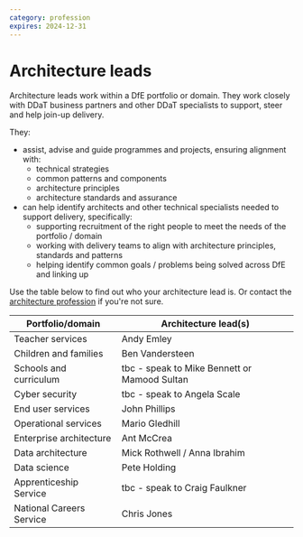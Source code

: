 ```yaml
---
category: profession
expires: 2024-12-31
---
```


# Architecture leads

Architecture leads work within a DfE portfolio or domain. They work closely with DDaT business partners and other DDaT specialists to support, steer and help join-up delivery.

They:

- assist, advise and guide programmes and projects, ensuring alignment with:
  - technical strategies
  - common patterns and components
  - architecture principles
  - architecture standards and assurance
- can help identify architects and other technical specialists needed to support delivery, specifically:
  - supporting recruitment of the right people to meet the needs of the portfolio / domain
  - working with delivery teams to align with architecture principles, standards and patterns
  - helping identify common goals / problems being solved across DfE and linking up

Use the table below to find out who your architecture lead is. Or contact the [architecture profession](mailto:architecture.profession@education.gov.uk) if you're not sure.

| Portfolio/domain | Architecture lead(s) |
| - | - |
| Teacher services | Andy Emley |
| Children and families | Ben Vandersteen |
| Schools and curriculum | tbc - speak to Mike Bennett or Mamood Sultan |
| Cyber security | tbc - speak to Angela Scale |
| End user services | John Phillips |
| Operational services | Mario Gledhill |
| Enterprise architecture | Ant McCrea |
| Data architecture | Mick Rothwell / Anna Ibrahim |
| Data science | Pete Holding |
| Apprenticeship Service | tbc - speak to Craig Faulkner |
| National Careers Service | Chris Jones |
